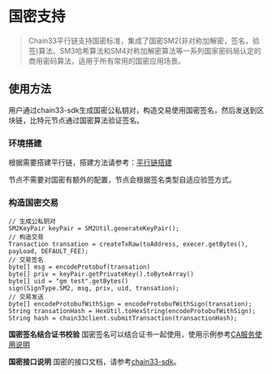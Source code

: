# 国密支持
>Chain33平行链支持国密标准，集成了国密SM2(非对称加解密，签名，验签)算法、SM3哈希算法和SM4对称加解密算法等一系列国家密码局认定的商用密码算法，适用于所有常用的国密应用场景。


## 使用方法
用户通过chain33-sdk生成国密公私钥对，构造交易使用国密签名，然后发送到区块链，比特元节点通过国密算法验证签名。

### 环境搭建 ###
根据需要搭建平行链，搭建方法请参考：[平行链搭建](https://docs.bityuan.com/zh/guide/1.%E5%85%A5%E9%97%A8/2.%20Build%20parachain/)

节点不需要对国密有额外的配置，节点会根据签名类型自适应验签方式。

### 构造国密交易 ###
```
// 生成公私钥对
SM2KeyPair keyPair = SM2Util.generateKeyPair();
// 构造交易
Transaction transation = createTxRaw(toAddress, execer.getBytes(), payLoad, DEFAULT_FEE);
// 交易签名
byte[] msg = encodeProtobuf(transation)
byte[] priv = keyPair.getPrivateKey().toByteArray()
byte[] uid = "gm test".getBytes()
sign(SignType.SM2, msg, priv, uid, transation);
// 交易发送
byte[] encodeProtobufWithSign = encodeProtobufWithSign(transation);
String transationHash = HexUtil.toHexString(encodeProtobufWithSign);
String hash = chain33client.submitTransaction(transactionHash);
```

**国密签名结合证书校验**
国密签名可以结合证书一起使用，使用示例参考[CA服务使用说明](https://docs.bityuan.com/zh/guide/2.%E8%BF%9B%E9%98%B6/2.%E7%B3%BB%E7%BB%9F%E4%BD%BF%E7%94%A8/3.CA%E5%B7%A5%E5%85%B7/1.CA%E6%9C%8D%E5%8A%A1%E4%BD%BF%E7%94%A8%E8%AF%B4%E6%98%8E/) 

**国密接口说明**
国密的接口文档，请参考[chain33-sdk](https://github.com/33cn/chain33-sdk-java/blob/master/%E8%81%94%E7%9B%9F%E9%93%BE%E6%8E%A5%E5%8F%A3%E8%AF%B4%E6%98%8E.md#%E5%9B%BD%E5%AF%86%E6%8E%A5%E5%8F%A3)。
